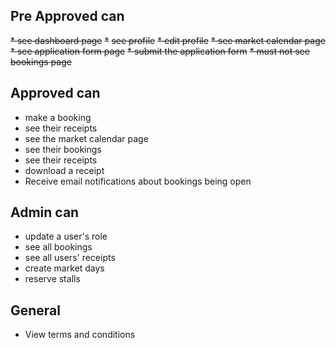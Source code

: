 ## Pre Approved can
~~* see dashboard page~~
~~*~~ ~~see profile~~
~~* edit profile~~
~~* see market calendar page~~
~~* see application form page~~
~~* submit the application form~~
~~* must not see bookings page~~

## Approved can
* make a booking
* see their receipts
* see the market calendar page
* see their bookings
* see their receipts
* download a receipt
* Receive email notifications about bookings being open

## Admin can
* update a user's role
* see all bookings
* see all users' receipts
* create market days
* reserve stalls

## General
* View terms and conditions
